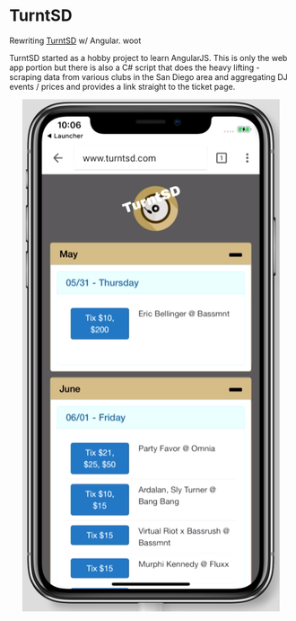 # TurntSD

Rewriting [TurntSD](http://turntsd.com) w/ Angular. woot

TurntSD started as a hobby project to learn AngularJS. This is only the web app portion but there is also a C# script that does the heavy lifting - scraping data from various clubs in the San Diego area and aggregating DJ events / prices and provides a link straight to the ticket page.

<p align="center">
   <img src="assets/images/mobile.png">
</p>
